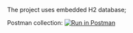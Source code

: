 The project uses embedded H2 database;

Postman collection:
[![Run in Postman](https://run.pstmn.io/button.svg)](https://app.getpostman.com/run-collection/0f0a514ab1f59cfd4109?action=collection%2Fimport)